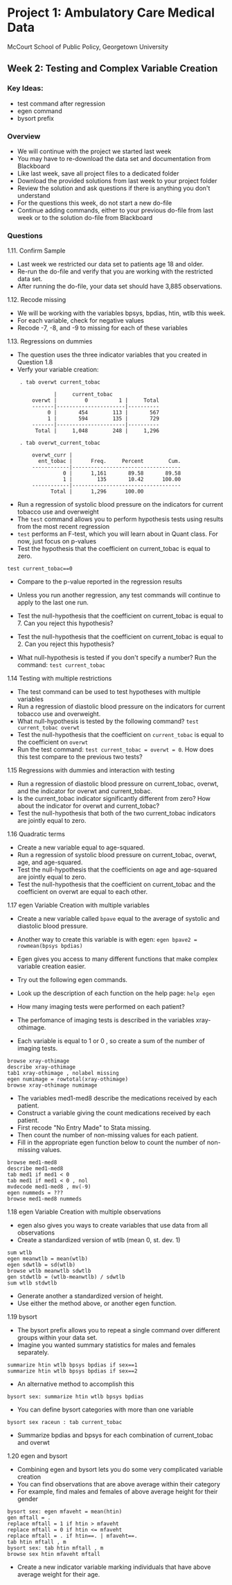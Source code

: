 # Project 1: Ambulatory Care Medical Data
McCourt School of Public Policy, Georgetown University

## Week 2: Testing and Complex Variable Creation 
### Key Ideas:

 - test command after regression
 - egen command 
 - bysort prefix 

### Overview

- We will continue with the project we started last week 
- You may have to re-download the data set and documentation from Blackboard
- Like last week, save all project files to a dedicated folder 
- Download the provided solutions from last week to your project folder
- Review the solution and ask questions if there is anything you don't understand
- For the questions this week, do not start a new do-file
- Continue adding commands, either to your previous do-file from last week or to the solution do-file from Blackboard 

### Questions

1.11. Confirm Sample
- Last week we restricted our data set to patients age 18 and older. 
- Re-run the do-file and verify that you are working with the restricted data set.
- After running the do-file, your data set should have 3,885 observations.

1.12. Recode missing
- We will be working with the variables bpsys, bpdias, htin, wtlb this week.
- For each variable, check for negative values 
- Recode -7, -8, and -9 to missing for each of these variables

1.13. Regressions on dummies
- The question uses the three indicator variables that you created in Question 1.8
- Verfy your variable creation:
```
	. tab overwt current_tobac
	
	           |     current_tobac
	    overwt |         0          1 |     Total
		-------|----------------------|----------
	         0 |       454        113 |       567 
	         1 |       594        135 |       729 
		-------|----------------------|----------
	     Total |     1,048        248 |     1,296 
	
	. tab overwt_current_tobac
	
		overwt_curr |
		  ent_tobac |      Freq.     Percent        Cum.
		------------|-----------------------------------
		          0 |      1,161       89.58       89.58
		          1 |        135       10.42      100.00
		------------|-----------------------------------
		      Total |      1,296      100.00
```
- Run a regression of systolic blood pressure on the indicators for current tobacco use and overweight
- The `test` command allows you to perform hypothesis tests using results from the most recent regression
- `test` performs an F-test, which you will learn about in Quant class. For now, just focus on p-values
- Test the hypothesis that the coefficient on current_tobac is equal to zero.
```
test current_tobac==0 
```
- Compare to the p-value reported in the regression results

- Unless you run another regression, any test commands will continue to apply to the last one run.
- Test the null-hypothesis that the coefficient on current_tobac is equal to 7. Can you reject this hypothesis?
- Test the null-hypothesis that the coefficient on current_tobac is equal to 2. Can you reject this hypothesis?
- What null-hypothesis is tested if you don't specify a number? Run the command: `test current_tobac`

1.14 Testing with multiple restrictions 
- The test command can be used to test hypotheses with multiple variables 
- Run a regression of diastolic blood pressure on the indicators for current tobacco use and overweight.
- What null-hypothesis is tested by the following command? `test current_tobac overwt` 
- Test the null-hypothesis that the coefficient on `current_tobac` is equal to the coefficient on `overwt`
- Run the test command: `test current_tobac = overwt = 0`. How does this test compare to the previous two tests? 

1.15 Regressions with dummies and interaction with testing
- Run a regression of diastolic blood pressure on current_tobac, overwt, and the indicator for overwt and current_tobac.
- Is the current_tobac indicator significantly different from zero? How about the indicator for overwt and current_tobac?
- Test the null-hypothesis that both of the two current_tobac indicators are jointly equal to zero.  

1.16 Quadratic terms
- Create a new variable equal to age-squared.
- Run a regression of systolic blood pressure on current_tobac, overwt, age, and age-squared.
- Test the null-hypothesis that the coefficients on age and age-squared are jointly equal to zero. 
- Test the null-hypothesis that the coefficient on current_tobac and the coefficient on overwt are equal to each other.

1.17 egen Variable Creation with multiple variables
- Create a new variable called `bpave` equal to the average of systolic and diastolic blood pressure.
- Another way to create this variable is with egen: `egen bpave2 = rowmean(bpsys bpdias)` 
- Egen gives you access to many different functions that make complex variable creation easier.
- Try out the following egen commands. 
- Look up the description of each function on the help page: `help egen`

- How many imaging tests were performed on each patient?
- The perfomance of imaging tests is described in the variables xray-othimage.
- Each variable is equal to 1 or 0 , so create a sum of the number of imaging tests.
```
browse xray-othimage
describe xray-othimage
tab1 xray-othimage , nolabel missing
egen numimage = rowtotal(xray-othimage)
browse xray-othimage numimage
```

- The variables med1-med8 describe the medications received by each patient.
- Construct a variable giving the count medications received by each patient. 
- First recode "No Entry Made" to Stata missing. 
- Then count the number of non-missing values for each patient.
- Fill in the appropriate egen function below to count the number of non-missing values.
``` 
browse med1-med8
describe med1-med8
tab med1 if med1 < 0
tab med1 if med1 < 0 , nol
mvdecode med1-med8 , mv(-9) 
egen nummeds = ??? 
browse med1-med8 nummeds
```

1.18 egen Variable Creation with multiple observations
- egen also gives you ways to create variables that use data from all observations 
- Create a standardized version of wtlb (mean 0, st. dev. 1)
```
sum wtlb
egen meanwtlb = mean(wtlb)
egen sdwtlb = sd(wtlb)
browse wtlb meanwtlb sdwtlb
gen stdwtlb = (wtlb-meanwtlb) / sdwtlb
sum wtlb stdwtlb
```
- Generate another a standardized version of height.
- Use either the method above, or another egen function.


1.19 bysort
- The bysort prefix allows you to repeat a single command over different groups within your data set.
- Imagine you wanted summary statistics for males and females separately.
```
summarize htin wtlb bpsys bpdias if sex==1
summarize htin wtlb bpsys bpdias if sex==2
```
- An alternative method to accomplish this
```
bysort sex: summarize htin wtlb bpsys bpdias
```
- You can define bysort categories with more than one variable 
```
bysort sex raceun : tab current_tobac
```

- Summarize bpdias and bpsys for each combination of current_tobac and overwt 


1.20 egen and bysort
- Combining egen and bysort lets you do some very complicated variable creation
- You can find observations that are above average within their category
- For example, find males and females of above average height for their gender
```
bysort sex: egen mfaveht = mean(htin)
gen mftall = .
replace mftall = 1 if htin > mfaveht
replace mftall = 0 if htin <= mfaveht
replace mftall = . if htin==. | mfaveht==. 
tab htin mftall , m
bysort sex: tab htin mftall , m
browse sex htin mfaveht mftall
```

- Create a new indicator variable marking individuals that have above average weight for their age.


